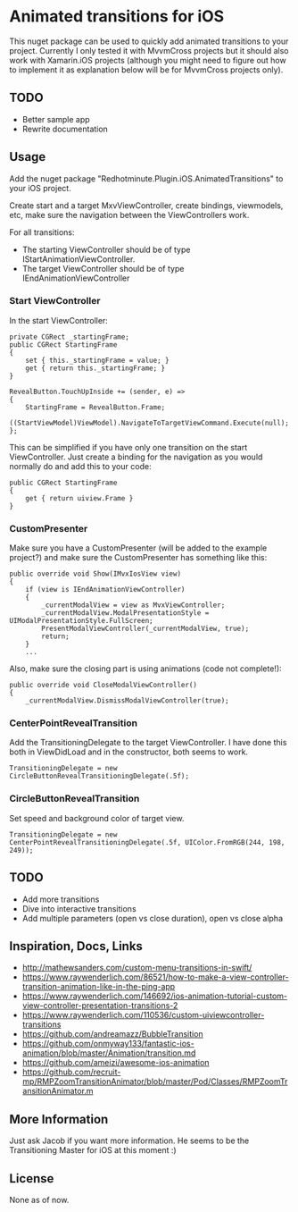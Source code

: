 # Animated transitions for iOS 

This nuget package can be used to quickly add animated transitions to your project. Currently I only tested it with MvvmCross projects but it should also work with Xamarin.iOS projects (although you might need to figure out how to implement it as explanation below will be for MvvmCross projects only).

## TODO

- Better sample app
- Rewrite documentation


## Usage

Add the nuget package "Redhotminute.Plugin.iOS.AnimatedTransitions" to your iOS project. 

Create start and a target MxvViewController, create bindings, viewmodels, etc, make sure the navigation between the ViewControllers work.

For all transitions:

- The starting ViewController should be of type IStartAnimationViewController.
- The target ViewController should be of type IEndAnimationViewController

### Start ViewController

In the start ViewController:

```
private CGRect _startingFrame;
public CGRect StartingFrame
{
	set { this._startingFrame = value; }
	get { return this._startingFrame; }
}
```

```
RevealButton.TouchUpInside += (sender, e) =>
{
	StartingFrame = RevealButton.Frame;
	((StartViewModel)ViewModel).NavigateToTargetViewCommand.Execute(null);
};
```

This can be simplified if you have only one transition on the start ViewController. Just create a binding for the navigation as you would normally do and add this to your code:

```
public CGRect StartingFrame
{
	get { return uiview.Frame }
}
```

### CustomPresenter

Make sure you have a CustomPresenter (will be added to the example project?) and make sure the CustomPresenter has something like this:

```
public override void Show(IMvxIosView view)
{
	if (view is IEndAnimationViewController)
	{
		_currentModalView = view as MvxViewController;
		_currentModalView.ModalPresentationStyle = UIModalPresentationStyle.FullScreen;
		PresentModalViewController(_currentModalView, true);
		return;
	}
	...
```

Also, make sure the closing part is using animations (code not complete!):

```
public override void CloseModalViewController()
{
	_currentModalView.DismissModalViewController(true);
```

### CenterPointRevealTransition

Add the TransitioningDelegate to the target ViewController. I have done this both in ViewDidLoad and in the constructor, both seems to work. 

```
TransitioningDelegate = new CircleButtonRevealTransitioningDelegate(.5f);
```

### CircleButtonRevealTransition

Set speed and background color of target view.

```
TransitioningDelegate = new CenterPointRevealTransitioningDelegate(.5f, UIColor.FromRGB(244, 198, 249));
```

## TODO
- Add more transitions
- Dive into interactive transitions
- Add multiple parameters (open vs close duration), open vs close alpha

## Inspiration, Docs, Links

* http://mathewsanders.com/custom-menu-transitions-in-swift/
* https://www.raywenderlich.com/86521/how-to-make-a-view-controller-transition-animation-like-in-the-ping-app
* https://www.raywenderlich.com/146692/ios-animation-tutorial-custom-view-controller-presentation-transitions-2
* https://www.raywenderlich.com/110536/custom-uiviewcontroller-transitions
* https://github.com/andreamazz/BubbleTransition
* https://github.com/onmyway133/fantastic-ios-animation/blob/master/Animation/transition.md
* https://github.com/ameizi/awesome-ios-animation
* https://github.com/recruit-mp/RMPZoomTransitionAnimator/blob/master/Pod/Classes/RMPZoomTransitionAnimator.m

## More Information
Just ask Jacob if you want more information. He seems to be the Transitioning Master for iOS at this moment :)

## License
None as of now. 